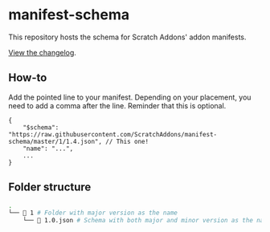 # manifest-schema

This repository hosts the schema for Scratch Addons' addon manifests.

[View the changelog](https://github.com/ScratchAddons/manifest-schema/wiki/Changelog).

## How-to

Add the pointed line to your manifest. Depending on your placement, you need to add a comma after the line. Reminder that this is optional.

```json5
{
    "$schema": "https://raw.githubusercontent.com/ScratchAddons/manifest-schema/master/1/1.4.json", // This one!
    "name": "...",
    ...
}
```

## Folder structure

```bash
.
└── 📂 1 # Folder with major version as the name
    └── 📜 1.0.json # Schema with both major and minor version as the name
```
